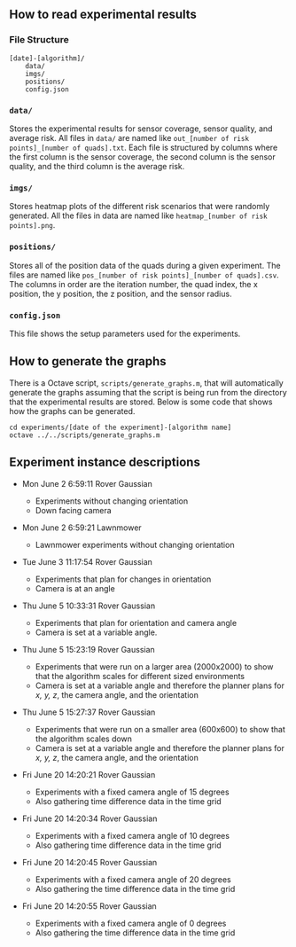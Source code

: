 ## How to read experimental results

### File Structure
    [date]-[algorithm]/
        data/
        imgs/
        positions/
        config.json

### `data/`
Stores the experimental results for sensor coverage, sensor quality, and average risk.
All files in `data/` are named like `out_[number of risk points]_[number of quads].txt`.
Each file is structured by columns where the first column is the sensor coverage, the
second column is the sensor quality, and the third column is the average risk.

### `imgs/`
Stores heatmap plots of the different risk scenarios that were randomly generated. All the
files in data are named like `heatmap_[number of risk points].png`.

### `positions/`
Stores all of the position data of the quads during a given experiment. The files are named
like `pos_[number of risk points]_[number of quads].csv`. The columns in order are the
iteration number, the quad index, the x position, the y position, the z position, and the sensor
radius.

### `config.json`
This file shows the setup parameters used for the experiments.

## How to generate the graphs

There is a Octave script, `scripts/generate_graphs.m`, that will automatically generate the
graphs assuming that the script is being run from the directory that the experimental
results are stored. Below is some code that shows how the graphs can be generated.

    cd experiments/[date of the experiment]-[algorithm name]
    octave ../../scripts/generate_graphs.m

## Experiment instance descriptions
- Mon June 2 6:59:11 Rover Gaussian
    - Experiments without changing orientation
    - Down facing camera

- Mon June 2 6:59:21 Lawnmower
    - Lawnmower experiments without changing orientation

- Tue June 3 11:17:54 Rover Gaussian
    - Experiments that plan for changes in orientation
    - Camera is at an angle

- Thu June 5 10:33:31 Rover Gaussian
    - Experiments that plan for orientation and camera angle
    - Camera is set at a variable angle.

- Thu June 5 15:23:19 Rover Gaussian
    - Experiments that were run on a larger area (2000x2000) to show
    that the algorithm scales for different sized environments
    - Camera is set at a variable angle and therefore the planner plans
    for *x, y, z*, the camera angle, and the orientation

- Thu June 5 15:27:37 Rover Gaussian
    - Experiments that were run on a smaller area (600x600) to show
    that the algorithm scales down
    - Camera is set at a variable angle and therefore the planner plans
    for *x, y, z*, the camera angle, and the orientation

- Fri June 20 14:20:21 Rover Gaussian
    - Experiments with a fixed camera angle of 15 degrees
    - Also gathering time difference data in the time grid

- Fri June 20 14:20:34 Rover Gaussian
    - Experiments with a fixed camera angle of 10 degrees
    - Also gathering time difference data in the time grid

- Fri June 20 14:20:45 Rover Gaussian
    - Experiments with a fixed camera angle of 20 degrees
    - Also gathering the time difference data in the time grid

- Fri June 20 14:20:55 Rover Gaussian
    - Experiments with a fixed camera angle of 0 degrees
    - Also gathering the time difference data in the time grid

